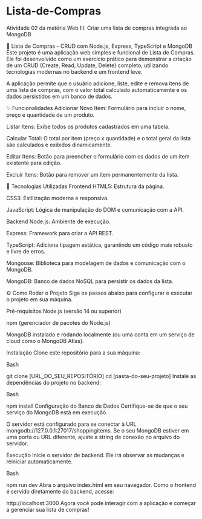# Lista-de-Compras
Atividade 02 da matéria Web III: Criar uma lista de compras integrada ao MongoDB

🛒 Lista de Compras - CRUD com Node.js, Express, TypeScript e MongoDB
Este projeto é uma aplicação web simples e funcional de Lista de Compras. Ele foi desenvolvido como um exercício prático para demonstrar a criação de um CRUD (Create, Read, Update, Delete) completo, utilizando tecnologias modernas no backend e um frontend leve.

A aplicação permite que o usuário adicione, liste, edite e remova itens de uma lista de compras, com o valor total calculado automaticamente e os dados persistidos em um banco de dados.

✨ Funcionalidades
Adicionar Novo Item: Formulário para incluir o nome, preço e quantidade de um produto.

Listar Itens: Exibe todos os produtos cadastrados em uma tabela.

Calcular Total: O total por item (preço x quantidade) e o total geral da lista são calculados e exibidos dinamicamente.

Editar Itens: Botão para preencher o formulário com os dados de um item existente para edição.

Excluir Itens: Botão para remover um item permanentemente da lista.

🚀 Tecnologias Utilizadas
Frontend
HTML5: Estrutura da página.

CSS3: Estilização moderna e responsiva.

JavaScript: Lógica de manipulação do DOM e comunicação com a API.

Backend
Node.js: Ambiente de execução.

Express: Framework para criar a API REST.

TypeScript: Adiciona tipagem estática, garantindo um código mais robusto e livre de erros.

Mongoose: Biblioteca para modelagem de dados e comunicação com o MongoDB.

MongoDB: Banco de dados NoSQL para persistir os dados da lista.

⚙️ Como Rodar o Projeto
Siga os passos abaixo para configurar e executar o projeto em sua máquina.

Pré-requisitos
Node.js (versão 14 ou superior)

npm (gerenciador de pacotes do Node.js)

MongoDB instalado e rodando localmente (ou uma conta em um serviço de cloud como o MongoDB Atlas).

Instalação
Clone este repositório para a sua máquina:

Bash

git clone [URL_DO_SEU_REPOSITÓRIO]
cd [pasta-do-seu-projeto]
Instale as dependências do projeto no backend:

Bash

npm install
Configuração do Banco de Dados
Certifique-se de que o seu serviço do MongoDB está em execução.

O servidor está configurado para se conectar à URL mongodb://127.0.0.1:27017/shoppingitems. Se o seu MongoDB estiver em uma porta ou URL diferente, ajuste a string de conexão no arquivo do servidor.

Execução
Inicie o servidor de backend. Ele irá observar as mudanças e reiniciar automaticamente.

Bash

npm run dev
Abra o arquivo index.html em seu navegador. Como o frontend é servido diretamente do backend, acesse:

http://localhost:3000
Agora você pode interagir com a aplicação e começar a gerenciar sua lista de compras!
